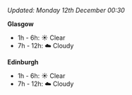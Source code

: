 *Updated: Monday 12th December 00:30*

**Glasgow**

* 1h - 6h: :sunny: Clear
* 7h - 12h: :cloud: Cloudy

**Edinburgh**

* 1h - 6h: :sunny: Clear
* 7h - 12h: :cloud: Cloudy
